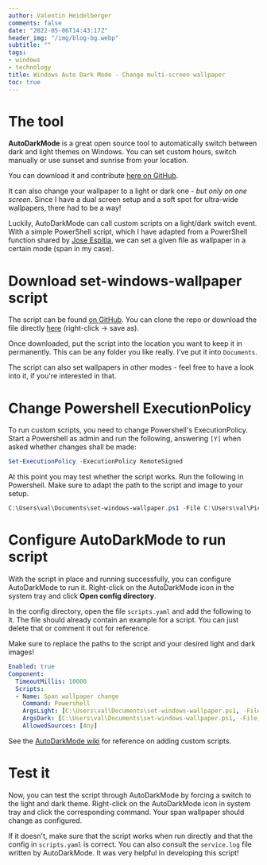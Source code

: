 ```yaml
---
author: Valentin Heidelberger
comments: false
date: "2022-05-06T14:43:17Z"
header_img: "/img/blog-bg.webp"
subtitle: ""
tags:
- windows
- technology
title: Windows Auto Dark Mode - Change multi-screen wallpaper
toc: true
---
```

# The tool

**AutoDarkMode** is a great open source tool to automatically switch between dark and light themes on Windows. You can set custom hours, switch manually or use sunset and sunrise from your location.

You can download it and contribute [here on GitHub](https://github.com/AutoDarkMode/Windows-Auto-Night-Mode).

It can also change your wallpaper to a light or dark one - *but only on one screen*. Since I have a dual screen setup and a soft spot for ultra-wide wallpapers, there had to be a way!

Luckily, AutoDarkMode can call custom scripts on a light/dark switch event. With a simple PowerShell script, which I have adapted from a PowerShell function shared by [Jose Espitia](https://www.joseespitia.com/2017/09/15/set-wallpaper-powershell-function/), we can set a given file as wallpaper in a certain mode (span in my case).

# Download set-windows-wallpaper script

The script can be found [on GitHub](https://github.com/va1entin/tools/tree/master/set-windows-wallpaper). You can clone the repo or download the file directly [here](https://raw.githubusercontent.com/va1entin/tools/master/set-windows-wallpaper/set-windows-wallpaper.ps1) (right-click -> save as).

Once downloaded, put the script into the location you want to keep it in permanently. This can be any folder you like really. I've put it into `Documents`.

The script can also set wallpapers in other modes - feel free to have a look into it, if you're interested in that.

# Change Powershell ExecutionPolicy

To run custom scripts, you need to change Powershell's ExecutionPolicy. Start a Powershell as admin and run the following, answering `[Y]` when asked whether changes shall be made:

```powershell
Set-ExecutionPolicy -ExecutionPolicy RemoteSigned
```

At this point you may test whether the script works. Run the following in Powershell. Make sure to adapt the path to the script and image to your setup.

```powershell
C:\Users\val\Documents\set-windows-wallpaper.ps1 -File C:\Users\val\Pictures\Wallpaper\wallpaper-day.jpg -Style Span
```

# Configure AutoDarkMode to run script

With the script in place and running successfully, you can configure AutoDarkMode to run it. Right-click on the AutoDarkMode icon in the system tray and click **Open config directory**.

In the config directory, open the file `scripts.yaml` and add the following to it. The file should already contain an example for a script. You can just delete that or comment it out for reference.

Make sure to replace the paths to the script and your desired light and dark images!

``` yaml
Enabled: true
Component:
  TimeoutMillis: 10000
  Scripts:
  - Name: Span wallpaper change
    Command: Powershell
    ArgsLight: [C:\Users\val\Documents\set-windows-wallpaper.ps1, -File, C:\Users\val\Pictures\Wallpaper\wallpaper-day.jpg, -Style, Span]
    ArgsDark: [C:\Users\val\Documents\set-windows-wallpaper.ps1, -File, C:\Users\val\Pictures\Wallpaper\wallpaper-night.jpg, -Style, Span]
    AllowedSources: [Any]
```

See the [AutoDarkMode wiki](https://github.com/AutoDarkMode/Windows-Auto-Night-Mode/wiki/How-to-add-custom-scripts) for reference on adding custom scripts.

# Test it

Now, you can test the script through AutoDarkMode by forcing a switch to the light and dark theme. Right-click on the AutoDarkMode icon in system tray and click the corresponding command. Your span wallpaper should change as configured.

If it doesn't, make sure that the script works when run directly and that the config in `scripts.yaml` is correct. You can also consult the `service.log` file written by AutoDarkMode. It was very helpful in developing this script!
